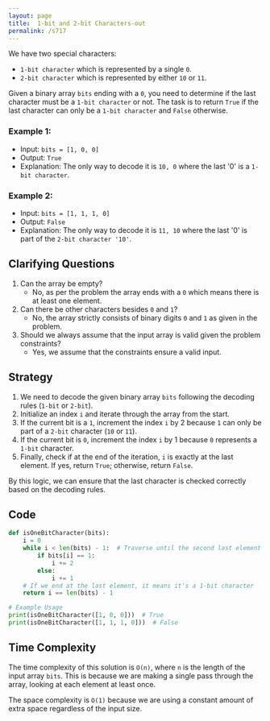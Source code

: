 ```yaml
---
layout: page
title:  1-bit and 2-bit Characters-out
permalink: /s717
---
```


We have two special characters:

- `1-bit character` which is represented by a single `0`.
- `2-bit character` which is represented by either `10` or `11`.

Given a binary array `bits` ending with a `0`, you need to determine if the last character must be a `1-bit character` or not. The task is to return `True` if the last character can only be a `1-bit character` and `False` otherwise.

### Example 1:
- Input: `bits = [1, 0, 0]`
- Output: `True`
- Explanation: The only way to decode it is `10, 0` where the last '0' is a `1-bit character`.

### Example 2:
- Input: `bits = [1, 1, 1, 0]`
- Output: `False`
- Explanation: The only way to decode it is `11, 10` where the last '0' is part of the `2-bit character '10'`.

## Clarifying Questions

1. Can the array be empty?
   - No, as per the problem the array ends with a `0` which means there is at least one element.
2. Can there be other characters besides `0` and `1`?
   - No, the array strictly consists of binary digits `0` and `1` as given in the problem.
3. Should we always assume that the input array is valid given the problem constraints?
   - Yes, we assume that the constraints ensure a valid input.

## Strategy

1. We need to decode the given binary array `bits` following the decoding rules (`1-bit` or `2-bit`).
2. Initialize an index `i` and iterate through the array from the start.
3. If the current bit is a `1`, increment the index `i` by 2 because `1` can only be part of a `2-bit` character (`10` or `11`).
4. If the current bit is `0`, increment the index `i` by 1 because `0` represents a `1-bit` character.
5. Finally, check if at the end of the iteration, `i` is exactly at the last element. If yes, return `True`; otherwise, return `False`.

By this logic, we can ensure that the last character is checked correctly based on the decoding rules.

## Code

```python
def isOneBitCharacter(bits):
    i = 0
    while i < len(bits) - 1:  # Traverse until the second last element
        if bits[i] == 1:
            i += 2
        else:
            i += 1
    # If we end at the last element, it means it's a 1-bit character
    return i == len(bits) - 1

# Example Usage
print(isOneBitCharacter([1, 0, 0]))  # True
print(isOneBitCharacter([1, 1, 1, 0]))  # False
```

## Time Complexity

The time complexity of this solution is `O(n)`, where `n` is the length of the input array `bits`. This is because we are making a single pass through the array, looking at each element at least once.

The space complexity is `O(1)` because we are using a constant amount of extra space regardless of the input size.
